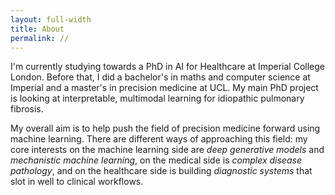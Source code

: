 ```yaml
---
layout: full-width
title: About
permalink: //
---
```


I'm currently studying towards a PhD in AI for Healthcare at Imperial College London. Before that, I did a bachelor's in maths and computer science at Imperial and a master's in precision medicine at UCL. My main PhD project is looking at interpretable, multimodal learning for idiopathic pulmonary fibrosis.

My overall aim is to help push the field of precision medicine forward using machine learning. There are different ways of approaching this field: my core interests on the machine learning side are *deep generative models* and *mechanistic machine learning*, on the medical side is *complex disease pathology*, and on the healthcare side is building *diagnostic systems* that slot in well to clinical workflows.


